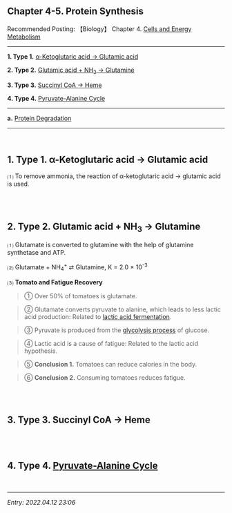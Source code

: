 ## **Chapter 4-5. Protein Synthesis**

Recommended Posting: 【Biology】 Chapter 4. [Cells and Energy Metabolism](https://jb243.github.io/pages/70)

---

**1. Type 1.** [α-Ketoglutaric acid → Glutamic acid](#1-type-1-a-ketoglutaric-acid-glutamic-acid)

**2. Type 2.** [Glutamic acid + NH<sub>3</sub> → Glutamine](#2-type-2-glutamic-acid-nh3-glutamine)

**3. Type 3.** [Succinyl CoA → Heme](#3-type-3-succinyl-coa-heme)

**4. Type 4.** [Pyruvate-Alanine Cycle](#4-type-4-pyruvate-alanine-cycle)

---

**a.** [Protein Degradation](https://jb243.github.io/pages/1416)

---

<br>

## **1. Type 1.** α-Ketoglutaric acid → Glutamic acid

⑴ To remove ammonia, the reaction of α-ketoglutaric acid → glutamic acid is used.

<br>

<br>

## **2. Type 2.** Glutamic acid + NH<sub>3</sub> → Glutamine

⑴ Glutamate is converted to glutamine with the help of glutamine synthetase and ATP.

⑵ Glutamate + NH<sub>4</sub><sup>+</sup> ⇄ Glutamine, K = 2.0 × 10<sup>-3</sup>

⑶ **Tomato and Fatigue Recovery**

> ① Over 50% of tomatoes is glutamate.

> ② Glutamate converts pyruvate to alanine, which leads to less lactic acid production: Related to [lactic acid fermentation](https://jb243.github.io/pages/70).

> ③ Pyruvate is produced from the [glycolysis process](https://jb243.github.io/pages/1410) of glucose.

> ④ Lactic acid is a cause of fatigue: Related to the lactic acid hypothesis.

> ⑤ **Conclusion 1.** Tomatoes can reduce calories in the body.

> ⑥ **Conclusion 2.** Consuming tomatoes reduces fatigue.

<br>

<br>

## **3. Type 3.** Succinyl CoA → Heme

<br>

<br>

## **4. Type 4.** [Pyruvate-Alanine Cycle](https://jb243.github.io/pages/1416)

<br>

---

_Entry: 2022.04.12 23:06_
